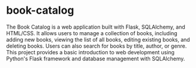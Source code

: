 # book-catalog
The Book Catalog is a web application built with Flask, SQLAlchemy, and HTML/CSS. It allows users to manage a collection of books, including adding new books, viewing the list of all books, editing existing books, and deleting books. Users can also search for books by title, author, or genre. This project provides a basic introduction to web development using Python's Flask framework and database management with SQLAlchemy.

